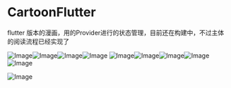 # CartoonFlutter
flutter 版本的漫画，用的Provider进行的状态管理，目前还在构建中，不过主体的阅读流程已经实现了


![Image](https://img-blog.csdnimg.cn/20200611190239828.jpeg?x-oss-process=image/watermark,type_ZmFuZ3poZW5naGVpdGk,shadow_10,text_aHR0cHM6Ly9ibG9nLmNzZG4ubmV0L0h1YmVyQ3Vp,size_16,color_FFFFFF,t_70)![Image](https://img-blog.csdnimg.cn/20200611190239834.jpeg?x-oss-process=image/watermark,type_ZmFuZ3poZW5naGVpdGk,shadow_10,text_aHR0cHM6Ly9ibG9nLmNzZG4ubmV0L0h1YmVyQ3Vp,size_16,color_FFFFFF,t_70)![Image](https://img-blog.csdnimg.cn/20200611190239817.jpeg?x-oss-process=image/watermark,type_ZmFuZ3poZW5naGVpdGk,shadow_10,text_aHR0cHM6Ly9ibG9nLmNzZG4ubmV0L0h1YmVyQ3Vp,size_16,color_FFFFFF,t_70)![Image](https://img-blog.csdnimg.cn/20200611190239829.jpeg?x-oss-process=image/watermark,type_ZmFuZ3poZW5naGVpdGk,shadow_10,text_aHR0cHM6Ly9ibG9nLmNzZG4ubmV0L0h1YmVyQ3Vp,size_16,color_FFFFFF,t_70)
![Image](https://img-blog.csdnimg.cn/20200611190239753.jpeg?x-oss-process=image/watermark,type_ZmFuZ3poZW5naGVpdGk,shadow_10,text_aHR0cHM6Ly9ibG9nLmNzZG4ubmV0L0h1YmVyQ3Vp,size_16,color_FFFFFF,t_70)![Image](https://img-blog.csdnimg.cn/20200611190239969.jpeg?x-oss-process=image/watermark,type_ZmFuZ3poZW5naGVpdGk,shadow_10,text_aHR0cHM6Ly9ibG9nLmNzZG4ubmV0L0h1YmVyQ3Vp,size_16,color_FFFFFF,t_70)![Image](https://img-blog.csdnimg.cn/20200611190239956.jpeg?x-oss-process=image/watermark,type_ZmFuZ3poZW5naGVpdGk,shadow_10,text_aHR0cHM6Ly9ibG9nLmNzZG4ubmV0L0h1YmVyQ3Vp,size_16,color_FFFFFF,t_70)![Image](https://img-blog.csdnimg.cn/2020061119024019.jpeg?x-oss-process=image/watermark,type_ZmFuZ3poZW5naGVpdGk,shadow_10,text_aHR0cHM6Ly9ibG9nLmNzZG4ubmV0L0h1YmVyQ3Vp,size_16,color_FFFFFF,t_70)![Image](https://img-blog.csdnimg.cn/2020061119024089.jpeg?x-oss-process=image/watermark,type_ZmFuZ3poZW5naGVpdGk,shadow_10,text_aHR0cHM6Ly9ibG9nLmNzZG4ubmV0L0h1YmVyQ3Vp,size_16,color_FFFFFF,t_70)

![Image](
https://img-blog.csdnimg.cn/20200622203154329.png?x-oss-process=image/watermark,type_ZmFuZ3poZW5naGVpdGk,shadow_10,text_aHR0cHM6Ly9ibG9nLmNzZG4ubmV0L0h1YmVyQ3Vp,size_16,color_FFFFFF,t_70)

